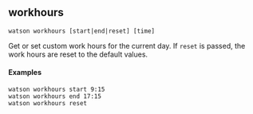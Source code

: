 ﻿‎

## workhours

```shell
watson workhours [start|end|reset] [time]
```

Get or set custom work hours for the current day.
If `reset` is passed, the work hours are reset to the default values.

#### Examples

```shell
watson workhours start 9:15
watson workhours end 17:15
watson workhours reset
```

